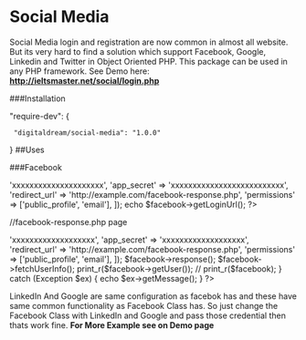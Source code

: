 # Social Media
Social Media login and registration are now common in almost all website. But its very hard to find a solution which support Facebook, Google, Linkedin and Twitter in Object Oriented PHP. This package can be used in any PHP framework. See Demo here: **http://ieltsmaster.net/social/login.php**

###Installation

  "require-dev": {
  
     "digitaldream/social-media": "1.0.0"
        
}
##Uses

###Facebook

<?php

  $facebook = new SocialMedia\Facebook([
  
            'app_id' => 'xxxxxxxxxxxxxxxxxxxxx',
            
            'app_secret' => 'xxxxxxxxxxxxxxxxxxxxxxxxxx',
            
            'redirect_url' => 'http://example.com/facebook-response.php',
            
            'permissions' => ['public_profile', 'email'],
            
        ]);
        
        echo $facebook->getLoginUrl();
?>

//facebook-response.php page
<?php 

   try {
   
         $facebook = new SocialMedia\Facebook([
         
              'app_id' => 'xxxxxxxxxxxxxxxxxxx',
              
              'app_secret' => 'xxxxxxxxxxxxxxxxxxx',
              
              'redirect_url' => 'http://example.com/facebook-response.php',
              
                'permissions' => ['public_profile', 'email'],
                
            ]);
            
            $facebook->response();
            
            $facebook->fetchUserInfo();
            
            print_r($facebook->getUser());
            
           // print_r($facebook);
        } catch (Exception $ex) {
            echo $ex->getMessage();
        }
?>

LinkedIn And Google are same configuration as facebok has and these have same common functionality as Facebook Class has. So just change the Facebook Class with LinkedIn and Google and pass those credential then thats work fine. **For More Example see on Demo page**
